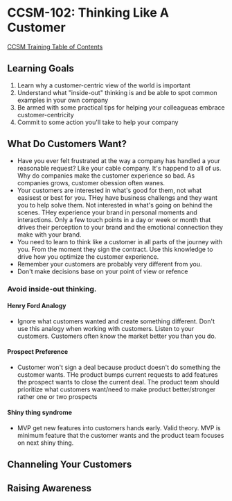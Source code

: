 # CCSM-102: Thinking Like A Customer

[CCSM Training Table of Contents](https://github.com/pslucas0212/CCSM-Training/)

## Learning Goals
1. Learn why a customer-centric view of the world is important
2. Understand what "inside-out" thinking is and be able to spot common examples in your own company
3. Be armed with some practical tips for helping your colleagueas embrace customer-centricity
4. Commit to some action you'll take to help your company

## What Do Customers Want?
- Have you ever felt frustrated at the way a company has handled a your reasonable request?  Like your cable company.  It's happend to all of us.  Why do companies make the customer experience so bad.  As companies grows, customer obession often wanes.
- Your customers are interested in what's good for them, not what easisest or best for you.  THey have business challengs and they want you to help solve them.  Not interested in what's going on behind the scenes.   THey experience your brand in personal moments and interactions.  Only a few touch points in a day or week or month that drives their perception to your brand and the emotional connection they make with your brand.
- You need to learn to think like a customer in all parts of the journey with you.  From the moment they sign the contract.  Use this knowledge to drive how you optimize the customer experience.
- Remember your customers are probably very different from you.
- Don't make decisions base on your point of view or refence

### Avoid inside-out thinking.

#### Henry Ford Analogy
- Ignore what customers wanted and create something different.  Don't use this analogy when working with customers.  Listen to your customers.  Customers often know the market better you than you do.

#### Prospect Preference
- Customer won't sign a deal because product doesn't do something the customer wants.  THe product bumps current requests to add features the prospect wants to close the current deal.  The product team should prioritize what customers want/need to make product better/stronger rather one or two prospects

#### Shiny thing syndrome
- MVP get new features into customers hands early.  Valid theory.  MVP is minimum feature that the customer wants and the product team focuses on next shiny thing.  
  
## Channeling Your Customers

## Raising Awareness

